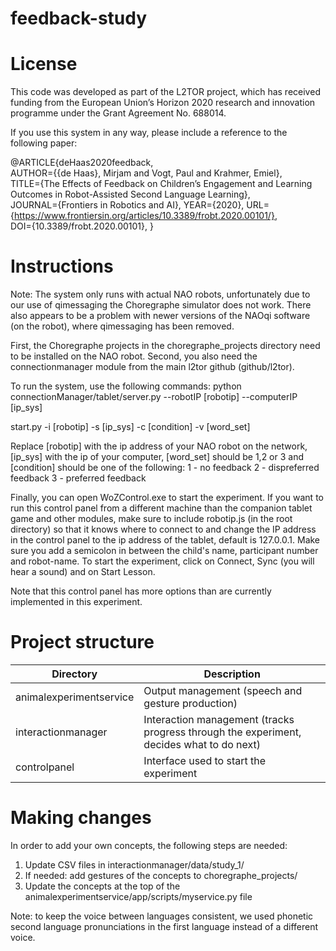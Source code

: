 # feedback-study

# License #

This code was developed as part of the L2TOR project, which has received funding from the European Union’s Horizon 2020 research and innovation programme under the Grant Agreement No. 688014.

If you use this system in any way, please include a reference to the following paper:

@ARTICLE{deHaas2020feedback,  
AUTHOR={{de Haas}, Mirjam and Vogt, Paul and Krahmer, Emiel},   
TITLE={The Effects of Feedback on Children’s Engagement and Learning Outcomes in Robot-Assisted Second Language Learning},      
JOURNAL={Frontiers in Robotics and AI},
YEAR={2020},
URL={https://www.frontiersin.org/articles/10.3389/frobt.2020.00101/},       
DOI={10.3389/frobt.2020.00101},
}

# Instructions #
Note: The system only runs with actual NAO robots, unfortunately due to our use of qimessaging the Choregraphe simulator does not work.
There also appears to be a problem with newer versions of the NAOqi software (on the robot), where qimessaging has been removed. 

First, the Choregraphe projects in the choregraphe_projects directory need to be installed on the NAO robot. Second, you also need the connectionmanager module from the main l2tor github (github/l2tor).

To run the system, use the following commands:
python connectionManager/tablet/server.py --robotIP [robotip] --computerIP [ip_sys]

start.py -i [robotip] -s [ip_sys] -c [condition] -v [word_set]

Replace [robotip] with the ip address of your NAO robot on the network, [ip_sys] with the ip of your computer, [word_set] should be 1,2 or 3 and [condition] should be one of the following:
1	-	no feedback
2	-	dispreferred feedback
3	- 	preferred feedback

Finally, you can open WoZControl.exe to start the experiment. If you want to run this control panel from a different machine than the companion tablet game and other modules, make sure to include robotip.js (in the root directory) so that it knows where to connect to and change the IP address in the control panel to the ip address of the tablet, default is 127.0.0.1. Make sure you add a semicolon in between the child's name, participant number and robot-name. To start the experiment, click on Connect, Sync (you will hear a sound) and on Start Lesson. 

Note that this control panel has more options than are currently implemented in this experiment. 

# Project structure #
| Directory | Description |
| --- | --- |
| animalexperimentservice | Output management (speech and gesture production) |
| interactionmanager | Interaction management (tracks progress through the experiment, decides what to do next) |
| controlpanel | Interface used to start the experiment |

# Making changes #
In order to add your own concepts, the following steps are needed:
1. Update CSV files in interactionmanager/data/study_1/
2. If needed: add gestures of the concepts to choregraphe_projects/
3. Update the concepts at the top of the animalexperimentservice/app/scripts/myservice.py file

Note: to keep the voice between languages consistent, we used phonetic second language pronunciations in the first language instead of a different voice. 
